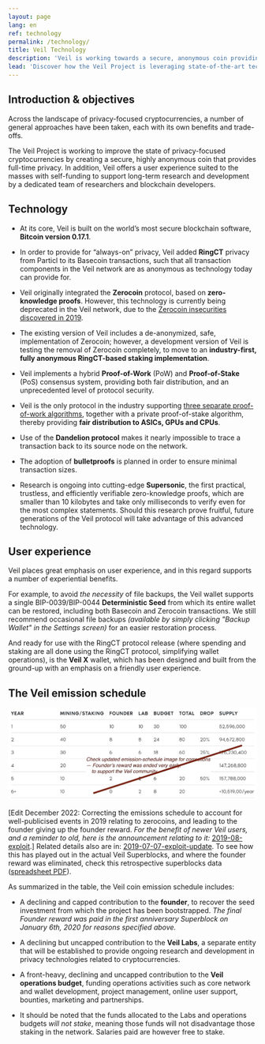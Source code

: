```yaml
---
layout: page
lang: en
ref: technology
permalink: /technology/
title: Veil Technology
description: 'Veil is working towards a secure, anonymous coin providing full-time privacy.'
lead: 'Discover how the Veil Project is leveraging state-of-the-art technologies to set a new standard in the field of privacy-focused cryptocurrencies.'
---
```

## Introduction & objectives

Across the landscape of privacy-focused cryptocurrencies, a number of general approaches have been taken, each with its own benefits and trade-offs.

The Veil Project is working to improve the state of privacy-focused cryptocurrencies by creating a secure, highly anonymous coin that provides full-time privacy. In addition, Veil offers a user experience suited to the masses with self-funding to support long-term research and development by a dedicated team of researchers and blockchain developers.

## Technology

- At its core, Veil is built on the world’s most secure blockchain software, **Bitcoin version 0.17.1**.

- In order to provide for “always-on” privacy, Veil added **RingCT** privacy from Particl to its Basecoin transactions, such that all transaction components in the Veil network are  as anonymous as technology today can provide for.

- Veil originally integrated the **Zerocoin** protocol, based on **zero-knowledge proofs**. However, this technology is currently being deprecated in the Veil network, due to the [Zerocoin insecurities discovered in 2019](/blog/2019-09-07-exploit-update/).

- The existing version of Veil includes a de-anonymized, safe, implementation of Zerocoin; however, a development version of Veil is testing the removal of Zerocoin completely, to move to an **industry-first, fully anonymous RingCT-based staking implementation**.

- Veil implements a hybrid **Proof-of-Work** (PoW) and **Proof-of-Stake** (PoS) consensus system, providing both fair distribution, and an unprecedented level of protocol security.

- Veil is the only protocol in the industry supporting [three separate proof-of-work algorithms](/blog/pow-update/), together with a private proof-of-stake algorithm, thereby providing **fair distribution to ASICs, GPUs and CPUs**.

- Use of the **Dandelion protocol** makes it nearly impossible to trace a transaction back to its source node on the network.

- The adoption of **bulletproofs** is planned in order to ensure minimal transaction sizes.

- Research is ongoing into cutting-edge **Supersonic**, the first practical, trustless, and efficiently verifiable zero-knowledge proofs, which are smaller than 10 kilobytes and take only milliseconds to verify even for the most complex statements. Should this research prove fruitful, future generations of the Veil protocol will take advantage of this advanced technology.

## User experience

Veil places great emphasis on user experience, and in this regard supports a number of experiential benefits.

For example, to avoid *the necessity* of file backups, the Veil wallet supports a single BIP-0039/BIP-0044 **Deterministic Seed** from which its entire wallet can be restored, including both Basecoin and Zerocoin transactions. We still recommend occasional file backups _(available by simply clicking "Backup Wallet" in the Settings screen)_ for an easier restoration process.

And ready for use with the RingCT protocol release (where spending and staking are all done using the RingCT protocol, simplifying wallet operations), is the **Veil X** wallet, which has been designed and built from the ground-up with an emphasis on a friendly user experience.

## The Veil emission schedule

![](/uploads/emission-schedule-white-is_obsolete_.jpg)

[Edit December 2022: Correcting the emissions schedule to account for well-publicised events in 2019 relating to zerocoins, and leading to the founder giving up the founder reward. _For the benefit of newer Veil users, and a reminder to old, here is the announcement relating to it:_ [2019-08-exploit](/news/2019-08-exploit/).] Related details also are in: [2019-07-07-exploit-update](/blog/2019-09-07-exploit-update/). To see how this has played out in the actual Veil Superblocks, and where the founder reward was eliminated, check this retrospective superblocks data ([spreadsheet PDF](/uploads/Superblocks.202502.pdf)). 

As summarized in the table, the Veil coin emission schedule includes:

- A declining and capped contribution to the **founder**, to recover the seed investment from which the project has been bootstrapped. _The final Founder reward was paid in the first anniversary Superblock on January 6th, 2020 for reasons specified above._

- A declining but uncapped contribution to the **Veil Labs**, a separate entity that will be established to provide ongoing research and development in privacy technologies related to cryptocurrencies.

- A front-heavy, declining and uncapped contribution to the **Veil operations budget**, funding operations activities such as core network and wallet development, project management, online user support, bounties, marketing and partnerships.

- It should be noted that the funds allocated to the Labs and operations budgets *will not stake*, meaning those funds will not disadvantage those staking in the network. Salaries paid are however free to stake.
